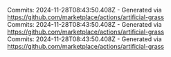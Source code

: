 Commits: 2024-11-28T08:43:50.408Z - Generated via https://github.com/marketplace/actions/artificial-grass
<br>
Commits: 2024-11-28T08:43:50.408Z - Generated via https://github.com/marketplace/actions/artificial-grass
<br>
Commits: 2024-11-28T08:43:50.408Z - Generated via https://github.com/marketplace/actions/artificial-grass
<br>
